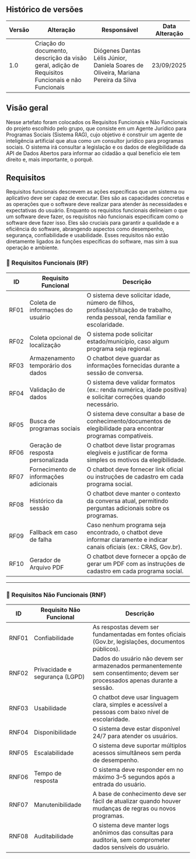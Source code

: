 ## Histórico de versões

| Versão | Alteração       | Responsável         | Data Alteração |
|--------|-----------------|---------------------|----------------|
| 1.0    | Criação do documento, descrição da visão geral, adição de Requisitos Funcionais e não Funcionais | Diógenes Dantas Lélis Júnior, Daniela Soares de Oliveira, Mariana Pereira da Silva | 23/09/2025 |


## Visão geral
Nesse artefato foram colocados os Requisitos Funcionais e Não Funcionais do projeto escolhido pelo grupo, que consiste em um Agente Jurídico para Programas Sociais (Sistema RAG), cujo objetivo é construir um agente de inteligência artificial que atua como um consultor jurídico para programas sociais. O sistema irá consultar a legislação e os dados de elegibilidade da API de Dados Abertos para informar ao cidadão a qual benefício ele tem direito e, mais importante, o porquê.

## Requisitos
Requisitos funcionais descrevem as ações específicas que um sistema ou aplicativo deve ser capaz de executar. Eles são as capacidades concretas e as operações que o software deve realizar para atender às necessidades e expectativas do usuário.
Enquanto os requisitos funcionais delineiam o que um software deve fazer, os requisitos não funcionais especificam como o software deve fazer isso. Eles são cruciais para garantir a qualidade e a eficiência do software, abrangendo aspectos como desempenho, segurança, confiabilidade e usabilidade. Esses requisitos não estão diretamente ligados às funções específicas do software, mas sim à sua operação e ambiente.

### 📌 Requisitos Funcionais (RF)

| ID   | Requisito Funcional          | Descrição |
|------|------------------------------|-----------|
| RF01 | Coleta de informações do usuário | O sistema deve solicitar idade, número de filhos, profissão/situação de trabalho, renda pessoal, renda familiar e escolaridade. |
| RF02 | Coleta opcional de localização | O sistema pode solicitar estado/município, caso algum programa seja regional. |
| RF03 | Armazenamento temporário dos dados | O chatbot deve guardar as informações fornecidas durante a sessão de conversa. |
| RF04 | Validação de dados | O sistema deve validar formatos (ex.: renda numérica, idade positiva) e solicitar correções quando necessário. |
| RF05 | Busca de programas sociais | O sistema deve consultar a base de conhecimento/documentos de elegibilidade para encontrar programas compatíveis. |
| RF06 | Geração de resposta personalizada | O chatbot deve listar programas elegíveis e justificar de forma simples os motivos da elegibilidade. |
| RF07 | Fornecimento de informações adicionais | O chatbot deve fornecer link oficial ou instruções de cadastro em cada programa social. |
| RF08 | Histórico da sessão | O chatbot deve manter o contexto da conversa atual, permitindo perguntas adicionais sobre os programas. |
| RF09 | Fallback em caso de falha | Caso nenhum programa seja encontrado, o chatbot deve informar claramente e indicar canais oficiais (ex.: CRAS, Gov.br). |
| RF10 | Gerador de Arquivo PDF | O chatbot deve fornecer a opção de gerar um PDF com as instruções de cadastro em cada programa social. |

---

### 📌 Requisitos Não Funcionais (RNF)

| ID    | Requisito Não Funcional | Descrição |
|-------|--------------------------|-----------|
| RNF01 | Confiabilidade | As respostas devem ser fundamentadas em fontes oficiais (Gov.br, legislações, documentos públicos). |
| RNF02 | Privacidade e segurança (LGPD) | Dados do usuário não devem ser armazenados permanentemente sem consentimento; devem ser processados apenas durante a sessão. |
| RNF03 | Usabilidade | O chatbot deve usar linguagem clara, simples e acessível a pessoas com baixo nível de escolaridade. |
| RNF04 | Disponibilidade | O sistema deve estar disponível 24/7 para atender os usuários. |
| RNF05 | Escalabilidade | O sistema deve suportar múltiplos acessos simultâneos sem perda de desempenho. |
| RNF06 | Tempo de resposta | O sistema deve responder em no máximo 3–5 segundos após a entrada do usuário. |
| RNF07 | Manutenibilidade | A base de conhecimento deve ser fácil de atualizar quando houver mudanças de regras ou novos programas. |
| RNF08 | Auditabilidade | O sistema deve manter logs anônimos das consultas para auditoria, sem comprometer dados sensíveis do usuário. |